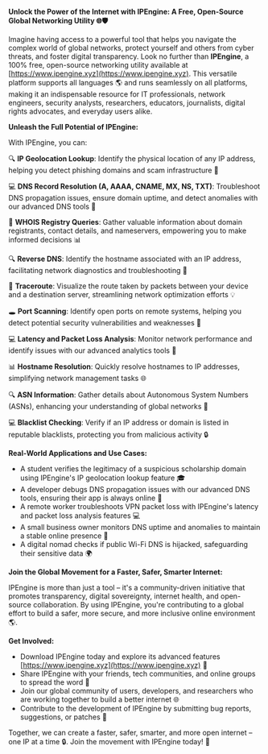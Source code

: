 **Unlock the Power of the Internet with IPEngine: A Free, Open-Source Global Networking Utility 🌐🛡️**

Imagine having access to a powerful tool that helps you navigate the complex world of global networks, protect yourself and others from cyber threats, and foster digital transparency. Look no further than **IPEngine**, a 100% free, open-source networking utility available at [https://www.ipengine.xyz](https://www.ipengine.xyz). This versatile platform supports all languages 🌎 and runs seamlessly on all platforms, making it an indispensable resource for IT professionals, network engineers, security analysts, researchers, educators, journalists, digital rights advocates, and everyday users alike.

**Unleash the Full Potential of IPEngine:**

With IPEngine, you can:

🔍 **IP Geolocation Lookup**: Identify the physical location of any IP address, helping you detect phishing domains and scam infrastructure 🚨

💻 **DNS Record Resolution (A, AAAA, CNAME, MX, NS, TXT)**: Troubleshoot DNS propagation issues, ensure domain uptime, and detect anomalies with our advanced DNS tools 🔩

📡 **WHOIS Registry Queries**: Gather valuable information about domain registrants, contact details, and nameservers, empowering you to make informed decisions 📊

🔍 **Reverse DNS**: Identify the hostname associated with an IP address, facilitating network diagnostics and troubleshooting 🔧

🚀 **Traceroute**: Visualize the route taken by packets between your device and a destination server, streamlining network optimization efforts 💡

🕳️ **Port Scanning**: Identify open ports on remote systems, helping you detect potential security vulnerabilities and weaknesses 🚨

💻 **Latency and Packet Loss Analysis**: Monitor network performance and identify issues with our advanced analytics tools 🔴

📊 **Hostname Resolution**: Quickly resolve hostnames to IP addresses, simplifying network management tasks 🌐

🔍 **ASN Information**: Gather details about Autonomous System Numbers (ASNs), enhancing your understanding of global networks 🔗

💻 **Blacklist Checking**: Verify if an IP address or domain is listed in reputable blacklists, protecting you from malicious activity 🔒

**Real-World Applications and Use Cases:**

* A student verifies the legitimacy of a suspicious scholarship domain using IPEngine's IP geolocation lookup feature 🎓
* A developer debugs DNS propagation issues with our advanced DNS tools, ensuring their app is always online 🚀
* A remote worker troubleshoots VPN packet loss with IPEngine's latency and packet loss analysis features 💻
* A small business owner monitors DNS uptime and anomalies to maintain a stable online presence 🔧
* A digital nomad checks if public Wi-Fi DNS is hijacked, safeguarding their sensitive data 🌍

**Join the Global Movement for a Faster, Safer, Smarter Internet:**

IPEngine is more than just a tool – it's a community-driven initiative that promotes transparency, digital sovereignty, internet health, and open-source collaboration. By using IPEngine, you're contributing to a global effort to build a safer, more secure, and more inclusive online environment 🌎.

**Get Involved:**

* Download IPEngine today and explore its advanced features [https://www.ipengine.xyz](https://www.ipengine.xyz) 🔗
* Share IPEngine with your friends, tech communities, and online groups to spread the word 📢
* Join our global community of users, developers, and researchers who are working together to build a better internet 🌐
* Contribute to the development of IPEngine by submitting bug reports, suggestions, or patches 🔧

Together, we can create a faster, safer, smarter, and more open internet – one IP at a time 🔒. Join the movement with IPEngine today! 🚀